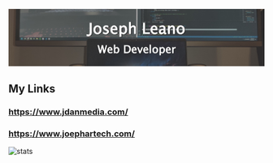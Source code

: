 ![Joseph Leano](joe-banner.jpg)

## My Links

### https://www.jdanmedia.com/

### https://www.joephartech.com/

![stats](https://github-readme-stats.vercel.app/api?username=jdanleano&show_icons=true&theme=dark)
